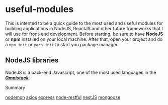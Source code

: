 
# useful-modules

This is intented to be a quick guide to the most used and useful modules for building applications in NodeJS, ReactJS and other future frameworks that I will use for front-end development. Before starting, be sure to have  **NodeJS**  or **npm**  installed on your local machine. After that, open your project and do a  `npm init`  or  `yarn init`  to start you package manager. 

## [](https://github.com/Gerjunior/useful-modules#nodejs-libraries)NodeJS libraries

NodeJS is a back-end Javascript, one of the most used languages in the  _**[Omnistack](https://medium.com/@cesar.will.hilario/omnistack-um-desenvolvedor-javascript-omnipresente-por-c%C3%A9sar-hil%C3%A1rio-3ce29d280bf8)**_.

Summary 

[nodemon](./nodemon.md)
[axios](./axios.md)
[express](./express.md)
[node-restful](./node-restful.md)
[nestJS](./nestjs.md)
[mongoose](./mongoose.md)
